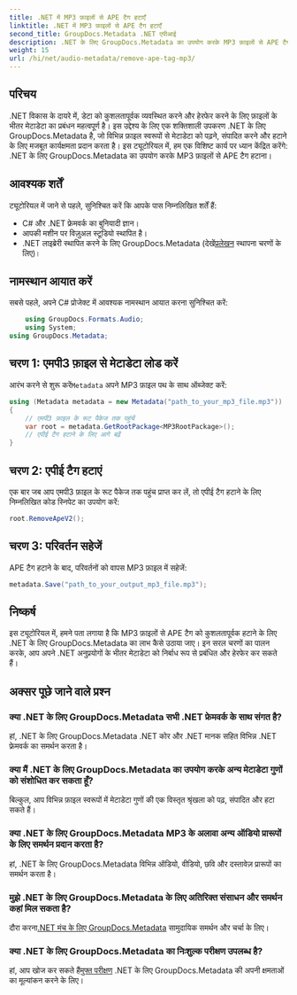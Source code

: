 ```yaml
---
title: .NET में MP3 फ़ाइलों से APE टैग हटाएँ
linktitle: .NET में MP3 फ़ाइलों से APE टैग हटाएँ
second_title: GroupDocs.Metadata .NET एपीआई
description: .NET के लिए GroupDocs.Metadata का उपयोग करके MP3 फ़ाइलों से APE टैग हटाने का तरीका जानें। अपने .NET अनुप्रयोगों में मेटाडेटा को सहजता से प्रबंधित करें।
weight: 15
url: /hi/net/audio-metadata/remove-ape-tag-mp3/
---
```

## परिचय
.NET विकास के दायरे में, डेटा को कुशलतापूर्वक व्यवस्थित करने और हेरफेर करने के लिए फ़ाइलों के भीतर मेटाडेटा का प्रबंधन महत्वपूर्ण है। इस उद्देश्य के लिए एक शक्तिशाली उपकरण .NET के लिए GroupDocs.Metadata है, जो विभिन्न फ़ाइल स्वरूपों से मेटाडेटा को पढ़ने, संपादित करने और हटाने के लिए मजबूत कार्यक्षमता प्रदान करता है। इस ट्यूटोरियल में, हम एक विशिष्ट कार्य पर ध्यान केंद्रित करेंगे: .NET के लिए GroupDocs.Metadata का उपयोग करके MP3 फ़ाइलों से APE टैग हटाना। 
## आवश्यक शर्तें
ट्यूटोरियल में जाने से पहले, सुनिश्चित करें कि आपके पास निम्नलिखित शर्तें हैं:
- C# और .NET फ्रेमवर्क का बुनियादी ज्ञान।
- आपकी मशीन पर विज़ुअल स्टूडियो स्थापित है।
-  .NET लाइब्रेरी स्थापित करने के लिए GroupDocs.Metadata (देखें[प्रलेखन](https://tutorials.groupdocs.com/metadata/net/) स्थापना चरणों के लिए)।

## नामस्थान आयात करें
सबसे पहले, अपने C# प्रोजेक्ट में आवश्यक नामस्थान आयात करना सुनिश्चित करें:
```csharp
    using GroupDocs.Formats.Audio;
    using System;
using GroupDocs.Metadata;
```
## चरण 1: एमपी3 फ़ाइल से मेटाडेटा लोड करें
 आरंभ करने से शुरू करें`Metadata` अपने MP3 फ़ाइल पथ के साथ ऑब्जेक्ट करें:
```csharp
using (Metadata metadata = new Metadata("path_to_your_mp3_file.mp3"))
{
    // एमपी3 फ़ाइल के रूट पैकेज तक पहुंचें
    var root = metadata.GetRootPackage<MP3RootPackage>();
    // एपीई टैग हटाने के लिए आगे बढ़ें
}
```
## चरण 2: एपीई टैग हटाएं
एक बार जब आप एमपी3 फ़ाइल के रूट पैकेज तक पहुंच प्राप्त कर लें, तो एपीई टैग हटाने के लिए निम्नलिखित कोड स्निपेट का उपयोग करें:
```csharp
root.RemoveApeV2();
```
## चरण 3: परिवर्तन सहेजें
APE टैग हटाने के बाद, परिवर्तनों को वापस MP3 फ़ाइल में सहेजें:
```csharp
metadata.Save("path_to_your_output_mp3_file.mp3");
```

## निष्कर्ष
इस ट्यूटोरियल में, हमने पता लगाया है कि MP3 फ़ाइलों से APE टैग को कुशलतापूर्वक हटाने के लिए .NET के लिए GroupDocs.Metadata का लाभ कैसे उठाया जाए। इन सरल चरणों का पालन करके, आप अपने .NET अनुप्रयोगों के भीतर मेटाडेटा को निर्बाध रूप से प्रबंधित और हेरफेर कर सकते हैं।

## अक्सर पूछे जाने वाले प्रश्न
### क्या .NET के लिए GroupDocs.Metadata सभी .NET फ्रेमवर्क के साथ संगत है?
हां, .NET के लिए GroupDocs.Metadata .NET कोर और .NET मानक सहित विभिन्न .NET फ्रेमवर्क का समर्थन करता है।
### क्या मैं .NET के लिए GroupDocs.Metadata का उपयोग करके अन्य मेटाडेटा गुणों को संशोधित कर सकता हूँ?
बिल्कुल, आप विभिन्न फ़ाइल स्वरूपों में मेटाडेटा गुणों की एक विस्तृत श्रृंखला को पढ़, संपादित और हटा सकते हैं।
### क्या .NET के लिए GroupDocs.Metadata MP3 के अलावा अन्य ऑडियो प्रारूपों के लिए समर्थन प्रदान करता है?
हां, .NET के लिए GroupDocs.Metadata विभिन्न ऑडियो, वीडियो, छवि और दस्तावेज़ प्रारूपों का समर्थन करता है।
### मुझे .NET के लिए GroupDocs.Metadata के लिए अतिरिक्त संसाधन और समर्थन कहां मिल सकता है?
 दौरा करना[.NET मंच के लिए GroupDocs.Metadata](https://forum.groupdocs.com/c/metadata/14) सामुदायिक समर्थन और चर्चा के लिए।
### क्या .NET के लिए GroupDocs.Metadata का निःशुल्क परीक्षण उपलब्ध है?
 हां, आप खोज कर सकते हैं[मुफ्त परीक्षण](https://releases.groupdocs.com/) .NET के लिए GroupDocs.Metadata की अपनी क्षमताओं का मूल्यांकन करने के लिए।